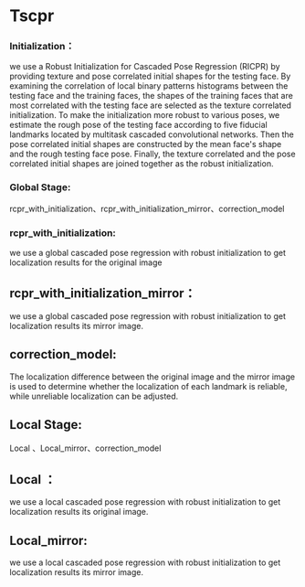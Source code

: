 # Tscpr
### Initialization：
we use a Robust Initialization for Cascaded Pose Regression (RICPR) by providing texture and pose correlated initial shapes for the testing face. By examining the correlation of local binary patterns histograms between the testing face and the training faces, the shapes of the training faces that are most correlated with the testing face are selected as the texture correlated initialization. To make the initialization more robust to various poses, we estimate the rough pose of the testing face according to five fiducial landmarks located by multitask cascaded convolutional networks. Then the pose correlated initial shapes are constructed by the mean face's shape and the rough testing face pose. Finally, the texture correlated and the pose correlated initial shapes are joined together as the robust initialization. 


### Global Stage:  
rcpr_with_initialization、rcpr_with_initialization_mirror、correction_model

### rcpr_with_initialization:  
we use a global cascaded pose regression with robust
initialization to get localization results for the original image

## rcpr_with_initialization_mirror： 
we use a global cascaded pose regression with robust
initialization to get localization results its mirror image.

## correction_model: 
The localization difference between the original image and the
mirror image is used to determine whether the localization of each landmark is
reliable, while unreliable localization can be adjusted.

## Local Stage:  
Local 、Local_mirror、correction_model

## Local ：
we use a local cascaded pose regression with robust
initialization to get localization results its original image.

## Local_mirror: 
we use a local cascaded pose regression with robust
initialization to get localization results its mirror image.
